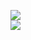 [![](https://img.shields.io/badge/Made%20With-Github%20Spray-lightgrey.svg?style=for-the-badge&logo=github)](https://github.com/Annihil/github-spray#17060)  
[![](https://i.imgur.com/2DrTn0Z.gif)](https://github.com/Annihil/github-spray)